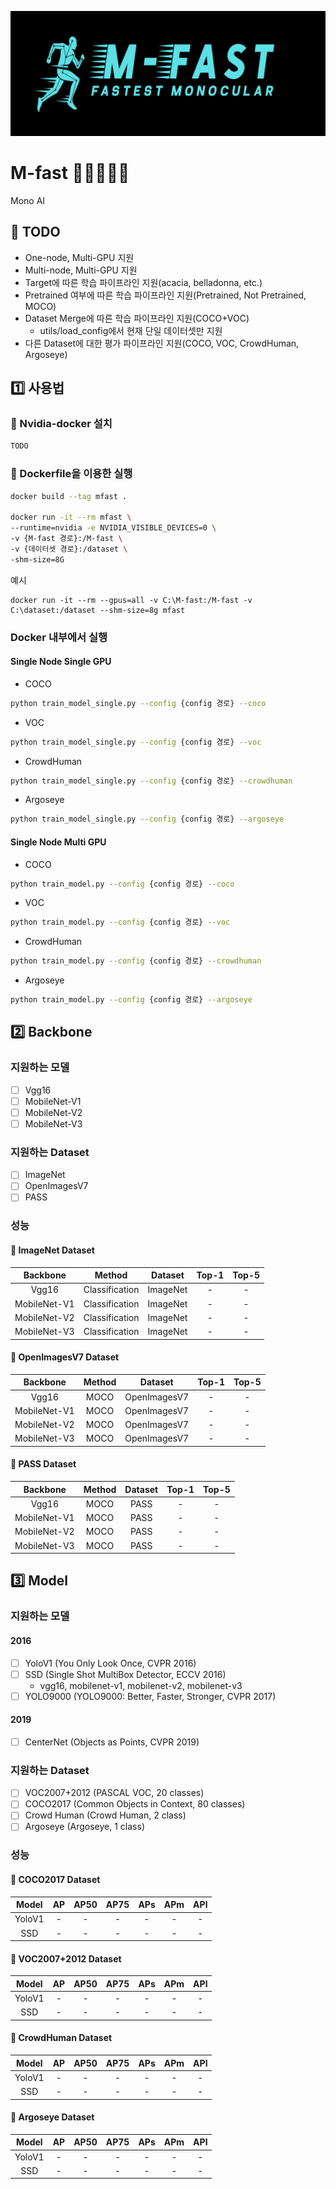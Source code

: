 <p align="center"><img src="./images/M-FastLogo.png" width="700px" height="200px" title="M-Fast Logo"/></p>

# M-fast 🏃‍♂️🏃🏃‍♀️
Mono AI 

## :small_blue_diamond: TODO 
- One-node, Multi-GPU 지원
- Multi-node, Multi-GPU 지원
- Target에 따른 학습 파이프라인 지원(acacia, belladonna, etc.)
- Pretrained 여부에 따른 학습 파이프라인 지원(Pretrained, Not Pretrained, MOCO)
- Dataset Merge에 따른 학습 파이프라인 지원(COCO+VOC)
    * utils/load_config에서 현재 단일 데이터셋만 지원
- 다른 Dataset에 대한 평가 파이프라인 지원(COCO, VOC, CrowdHuman, Argoseye)

## :one: 사용법

### :small_blue_diamond: Nvidia-docker 설치
```bash
TODO
```

### :small_blue_diamond: Dockerfile을 이용한 실행
```bash
docker build --tag mfast .

docker run -it --rm mfast \
--runtime=nvidia -e NVIDIA_VISIBLE_DEVICES=0 \
-v {M-fast 경로}:/M-fast \
-v {데이터셋 경로}:/dataset \ 
-shm-size=8G
```

예시
```
docker run -it --rm --gpus=all -v C:\M-fast:/M-fast -v C:\dataset:/dataset --shm-size=8g mfast
```

### Docker 내부에서 실행
#### Single Node Single GPU 
  - COCO 
```bash
python train_model_single.py --config {config 경로} --coco 
```
  - VOC
```bash
python train_model_single.py --config {config 경로} --voc
```
  - CrowdHuman
```bash
python train_model_single.py --config {config 경로} --crowdhuman
```
  - Argoseye
```bash
python train_model_single.py --config {config 경로} --argoseye
```

#### Single Node Multi GPU
  - COCO 
```bash
python train_model.py --config {config 경로} --coco
```
  - VOC
```bash
python train_model.py --config {config 경로} --voc
```
  - CrowdHuman
```bash
python train_model.py --config {config 경로} --crowdhuman
```
  - Argoseye
```bash
python train_model.py --config {config 경로} --argoseye
```

## :two: Backbone
### 지원하는 모델
- [ ] Vgg16
- [ ] MobileNet-V1
- [ ] MobileNet-V2
- [ ] MobileNet-V3

### 지원하는 Dataset
- [ ] ImageNet
- [ ] OpenImagesV7
- [ ] PASS

### 성능
#### :radio_button: ImageNet Dataset
|Backbone|Method|Dataset|Top-1|Top-5|
|:---:|:---:|:---:|:---:|:---:|
|Vgg16|Classification|ImageNet|-|-|
|MobileNet-V1|Classification|ImageNet|-|-|
|MobileNet-V2|Classification|ImageNet|-|-|
|MobileNet-V3|Classification|ImageNet|-|-|

#### :radio_button: OpenImagesV7 Dataset
|Backbone|Method|Dataset|Top-1|Top-5|
|:---:|:---:|:---:|:---:|:---:|
|Vgg16|MOCO|OpenImagesV7|-|-|
|MobileNet-V1|MOCO|OpenImagesV7|-|-|
|MobileNet-V2|MOCO|OpenImagesV7|-|-|
|MobileNet-V3|MOCO|OpenImagesV7|-|-|

#### :radio_button: PASS Dataset
|Backbone|Method|Dataset|Top-1|Top-5|
|:---:|:---:|:---:|:---:|:---:|
|Vgg16|MOCO|PASS|-|-|
|MobileNet-V1|MOCO|PASS|-|-|
|MobileNet-V2|MOCO|PASS|-|-|
|MobileNet-V3|MOCO|PASS|-|-|
  
## :three: Model
### 지원하는 모델
#### 2016
- [ ] YoloV1 (You Only Look Once, CVPR 2016)
- [ ] SSD (Single Shot MultiBox Detector, ECCV 2016)
  - vgg16, mobilenet-v1, mobilenet-v2, mobilenet-v3
- [ ] YOLO9000 (YOLO9000: Better, Faster, Stronger, CVPR 2017)

#### 2019
- [ ] CenterNet (Objects as Points, CVPR 2019)


### 지원하는 Dataset
- [ ] VOC2007+2012 (PASCAL VOC, 20 classes)
- [ ] COCO2017 (Common Objects in Context, 80 classes)
- [ ] Crowd Human (Crowd Human, 2 class)
- [ ] Argoseye (Argoseye, 1 class)

### 성능
#### :radio_button: COCO2017 Dataset
|Model|AP|AP50|AP75|APs|APm|APl|
|:---:|:---:|:---:|:---:|:---:|:---:|:---:|
|YoloV1|-|-|-|-|-|-|
|SSD|-|-|-|-|-|-|

#### :radio_button: VOC2007+2012 Dataset
|Model|AP|AP50|AP75|APs|APm|APl|
|:---:|:---:|:---:|:---:|:---:|:---:|:---:|
|YoloV1|-|-|-|-|-|-|
|SSD|-|-|-|-|-|-|

#### :radio_button: CrowdHuman Dataset
|Model|AP|AP50|AP75|APs|APm|APl|
|:---:|:---:|:---:|:---:|:---:|:---:|:---:|
|YoloV1|-|-|-|-|-|-|
|SSD|-|-|-|-|-|-|

#### :radio_button: Argoseye Dataset
|Model|AP|AP50|AP75|APs|APm|APl|
|:---:|:---:|:---:|:---:|:---:|:---:|:---:|
|YoloV1|-|-|-|-|-|-|
|SSD|-|-|-|-|-|-|